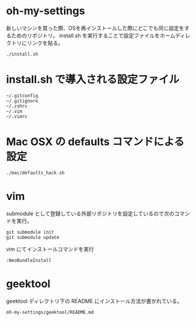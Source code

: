 # oh-my-settings
新しいマシンを買った際、OSを再インストールした際にどこでも同じ設定をするためのリポジトリ。
install.sh を実行することで設定ファイルをホームディレクトリにリンクを貼る。

    ./install.sh

# install.sh で導入される設定ファイル

    ~/.gitconfig
    ~/.gitignore
    ~/.zshrc
    ~/.vim
    ~/.vimrc

# Mac OSX の defaults コマンドによる設定

    ./mac/defaults_hack.sh

# vim
submodule として登録している外部リポジトリを設定しているので次のコマンドを実行。

    git submodule init
    git submodule update 

vim にてインストールコマンドを実行

    :NeoBundleInstall

# geektool
geektool ディレクトリ下の README にインストール方法が書かれている。

    oh-my-settings/geektool/README.md